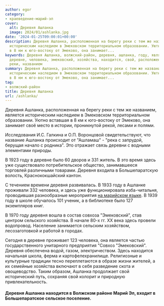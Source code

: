 ```yaml
---
author: egor
category:
- краеведение-марий-эл
cover:
  alt: Деревня Ашланка
  image: 2024/01/ashlanka.jpg
date: '2024-01-25T09:00:01+00:00'
description: Деревня Ашланка, расположенная на берегу реки с тем же названием, является
  историческим наследием в Эмековском территориальном образовании. Уютно вставшая
  в 8 км к юго-востоку от Эмеково, она занимает...
keywords: Деревня Ашланка, волжский-район, деревня, ашланка, году, является, это,
  деревне, человека, эмековский, хозяйства, находится, свой, расположенная, берегу,
  реки, названием
summary: Деревня Ашланка, расположенная на берегу реки с тем же названием, является
  историческим наследием в Эмековском территориальном образовании. Уютно вставшая
  в 8 км к юго-востоку от Эмеково, она занимает...
tag:
- волжский-район
title: Деревня Ашланка
url: /ashlanka/
---
```


Деревня Ашланка, расположенная на берегу реки с тем же названием, является историческим наследием в Эмековском территориальном образовании. Уютно вставшая в 8 км к юго-востоку от Эмеково, она занимает своё место в истории, проникнутой рекой, лесами и полями.

Исследования И.С. Галкина и О.П. Воронцовой свидетельствуют, что название Ашланка происходит от "Ашламаш" \- "река с запрудой, берущая начало с родника". Это отражает связь деревни с водными элементами природы.

В 1923 году в деревне было 60 дворов и 331 житель. В это время здесь уже существовало потребительское общество, занимавшееся торговлей различными товарами. Деревня входила в Большепаратскую волость, Краснококшайский кантон.

С течением времени деревня развивалась. В 1933 году в Ашланке проживали 332 человека, и здесь уже функционировала изба-читальня, проводившая разнообразные мероприятия [на марийском языке](/mari_language/). В 1939 году в школе обучалось 101 ученик, а в библиотеке было 127 экземпляров книг.

В 1970 году деревня вошла в состав совхоза "Эмековский", став центром сельского хозяйства. В начале 80-х гг. XX века здесь провели водопровод. Население занимается сельским хозяйством, лесозаготовкой и работой в городах.

Сегодня в деревне проживает 123 человека, она является частью государственного унитарного предприятия "Совхоз "Эмековский". Деревня обеспечена водой, газом, электричеством. Здесь находится начальная школа, ферма и картофелехранилище. Религиозные и культурные традиции тесно переплетаются в образе жизни жителей, а их семейные хозяйства включают в себя разведение скота и овощеводство. Таким образом, Ашланка продолжает свой исторический путь, сохраняя свой колорит и природную привлекательность.

#### Деревня Ашланка находится в Волжском районе Марий Эл, входит в Большепаратское сельское поселение.